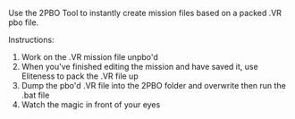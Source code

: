 Use the 2PBO Tool to instantly create mission files based on a packed .VR pbo file.

Instructions:

1. Work on the .VR mission file unpbo'd
2. When you've finished editing the mission and have saved it, use Eliteness to pack the .VR file up
3. Dump the pbo'd .VR file into the 2PBO folder and overwrite then  run the .bat file
4. Watch the magic in front of your eyes
